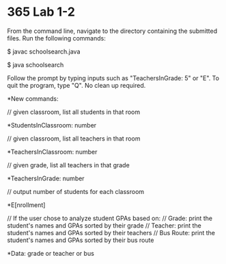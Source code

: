 # 365 Lab 1-2
From the command line, navigate to the directory containing the submitted files.  Run the following commands:

$ javac schoolsearch.java 

$ java schoolsearch


Follow the prompt by typing inputs such as "TeachersInGrade: 5" or "E".  To quit the program, type "Q". No clean up required.

*New commands: 

// given classroom, list all students in that room

*StudentsInClassroom: number

// given classroom, list all teachers in that room

*TeachersInClassroom: number


// given grade, list all teachers in that grade

*TeachersInGrade: number

// output number of students for each classroom

*E[nrollment]

// If the user chose to analyze student GPAs based on:
//    Grade: print the student's names and GPAs sorted by their grade
//    Teacher: print the student's names and GPAs sorted by their teachers
//    Bus Route: print the student's names and GPAs sorted by their bus route

*Data: grade or teacher or bus

